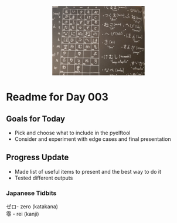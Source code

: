 <div align="center">
 <img src="../../Images/image_003.jpg" alt="Day 003 Banner" width="50%">
</div>

# Readme for Day 003

## Goals for Today
- Pick and choose what to include in the pyelftool  
- Consider and experiment with edge cases and final presentation  

## Progress Update
- Made list of useful items to present and the best way to do it  
- Tested different outputs  

### Japanese Tidbits

ゼロ- zero (katakana)  
零  - rei  (kanji)  
